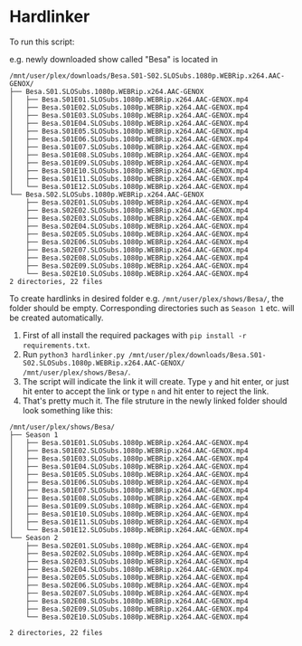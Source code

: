 # Hardlinker

To run this script:

e.g. newly downloaded show called "Besa" is located in
```
/mnt/user/plex/downloads/Besa.S01-S02.SLOSubs.1080p.WEBRip.x264.AAC-GENOX/
├── Besa.S01.SLOSubs.1080p.WEBRip.x264.AAC-GENOX
│   ├── Besa.S01E01.SLOSubs.1080p.WEBRip.x264.AAC-GENOX.mp4
│   ├── Besa.S01E02.SLOSubs.1080p.WEBRip.x264.AAC-GENOX.mp4
│   ├── Besa.S01E03.SLOSubs.1080p.WEBRip.x264.AAC-GENOX.mp4
│   ├── Besa.S01E04.SLOSubs.1080p.WEBRip.x264.AAC-GENOX.mp4
│   ├── Besa.S01E05.SLOSubs.1080p.WEBRip.x264.AAC-GENOX.mp4
│   ├── Besa.S01E06.SLOSubs.1080p.WEBRip.x264.AAC-GENOX.mp4
│   ├── Besa.S01E07.SLOSubs.1080p.WEBRip.x264.AAC-GENOX.mp4
│   ├── Besa.S01E08.SLOSubs.1080p.WEBRip.x264.AAC-GENOX.mp4
│   ├── Besa.S01E09.SLOSubs.1080p.WEBRip.x264.AAC-GENOX.mp4
│   ├── Besa.S01E10.SLOSubs.1080p.WEBRip.x264.AAC-GENOX.mp4
│   ├── Besa.S01E11.SLOSubs.1080p.WEBRip.x264.AAC-GENOX.mp4
│   └── Besa.S01E12.SLOSubs.1080p.WEBRip.x264.AAC-GENOX.mp4
└── Besa.S02.SLOSubs.1080p.WEBRip.x264.AAC-GENOX
    ├── Besa.S02E01.SLOSubs.1080p.WEBRip.x264.AAC-GENOX.mp4
    ├── Besa.S02E02.SLOSubs.1080p.WEBRip.x264.AAC-GENOX.mp4
    ├── Besa.S02E03.SLOSubs.1080p.WEBRip.x264.AAC-GENOX.mp4
    ├── Besa.S02E04.SLOSubs.1080p.WEBRip.x264.AAC-GENOX.mp4
    ├── Besa.S02E05.SLOSubs.1080p.WEBRip.x264.AAC-GENOX.mp4
    ├── Besa.S02E06.SLOSubs.1080p.WEBRip.x264.AAC-GENOX.mp4
    ├── Besa.S02E07.SLOSubs.1080p.WEBRip.x264.AAC-GENOX.mp4
    ├── Besa.S02E08.SLOSubs.1080p.WEBRip.x264.AAC-GENOX.mp4
    ├── Besa.S02E09.SLOSubs.1080p.WEBRip.x264.AAC-GENOX.mp4
    └── Besa.S02E10.SLOSubs.1080p.WEBRip.x264.AAC-GENOX.mp4
2 directories, 22 files
```
To create hardlinks in desired folder e.g. `/mnt/user/plex/shows/Besa/`, the folder should be empty. Corresponding directories such as `Season 1` etc. will be created automatically.

1. First of all install the required packages with `pip install -r requirements.txt`.
2. Run `python3 hardlinker.py /mnt/user/plex/downloads/Besa.S01-S02.SLOSubs.1080p.WEBRip.x264.AAC-GENOX/ /mnt/user/plex/shows/Besa/`.
3. The script will indicate the link it will create. Type `y` and hit enter, or just hit enter to accept the link or type `n` and hit enter to reject the link. 
4. That's pretty much it. The file struture in the newly linked folder should look something like this:

```
/mnt/user/plex/shows/Besa/
├── Season 1
│   ├── Besa.S01E01.SLOSubs.1080p.WEBRip.x264.AAC-GENOX.mp4
│   ├── Besa.S01E02.SLOSubs.1080p.WEBRip.x264.AAC-GENOX.mp4
│   ├── Besa.S01E03.SLOSubs.1080p.WEBRip.x264.AAC-GENOX.mp4
│   ├── Besa.S01E04.SLOSubs.1080p.WEBRip.x264.AAC-GENOX.mp4
│   ├── Besa.S01E05.SLOSubs.1080p.WEBRip.x264.AAC-GENOX.mp4
│   ├── Besa.S01E06.SLOSubs.1080p.WEBRip.x264.AAC-GENOX.mp4
│   ├── Besa.S01E07.SLOSubs.1080p.WEBRip.x264.AAC-GENOX.mp4
│   ├── Besa.S01E08.SLOSubs.1080p.WEBRip.x264.AAC-GENOX.mp4
│   ├── Besa.S01E09.SLOSubs.1080p.WEBRip.x264.AAC-GENOX.mp4
│   ├── Besa.S01E10.SLOSubs.1080p.WEBRip.x264.AAC-GENOX.mp4
│   ├── Besa.S01E11.SLOSubs.1080p.WEBRip.x264.AAC-GENOX.mp4
│   └── Besa.S01E12.SLOSubs.1080p.WEBRip.x264.AAC-GENOX.mp4
└── Season 2
    ├── Besa.S02E01.SLOSubs.1080p.WEBRip.x264.AAC-GENOX.mp4
    ├── Besa.S02E02.SLOSubs.1080p.WEBRip.x264.AAC-GENOX.mp4
    ├── Besa.S02E03.SLOSubs.1080p.WEBRip.x264.AAC-GENOX.mp4
    ├── Besa.S02E04.SLOSubs.1080p.WEBRip.x264.AAC-GENOX.mp4
    ├── Besa.S02E05.SLOSubs.1080p.WEBRip.x264.AAC-GENOX.mp4
    ├── Besa.S02E06.SLOSubs.1080p.WEBRip.x264.AAC-GENOX.mp4
    ├── Besa.S02E07.SLOSubs.1080p.WEBRip.x264.AAC-GENOX.mp4
    ├── Besa.S02E08.SLOSubs.1080p.WEBRip.x264.AAC-GENOX.mp4
    ├── Besa.S02E09.SLOSubs.1080p.WEBRip.x264.AAC-GENOX.mp4
    └── Besa.S02E10.SLOSubs.1080p.WEBRip.x264.AAC-GENOX.mp4

2 directories, 22 files
```
